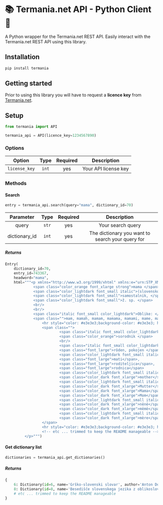 # :books: Termania.net API - Python Client :snake:

A Python wrapper for the Termania.net REST API. Easily interact with the Termania.net REST API using this library.

## Installation

```bash
pip install termania
```

## Getting started

Prior to using this library you will have to request a **licence key** from [Termania.net](mailto:info@amebis.si?subject=Request%20for%20Termania.net%20license%20key).

## Setup

```python
from termania import API

termania_api = API(licence_key=1234567890)
```

### Options

|    Option     | Type  | Required |      Description     |
|:-------------:|:-----:|:--------:|:--------------------:|
| `license_key` | `int` |   yes    | Your API license key |


### Methods

#### Search
```python
entry = termania_api.search(query="mama", dictionary_id=70)
```

|   Parameter   |  Type | Required |                    Description                   |
|:-------------:|:-----:|:--------:|:------------------------------------------------:|
|     query     | `str` |    yes   |                 Your search query                |
| dictionary_id | `int` |    yes   | The dictionary you want to search your query for |

##### Returns
```python
Entry(
    dictionary_id=70, 
    entry_id=743367, 
    headword="mama", 
    html="""<p xmlns="http://www.w3.org/1999/xhtml" xmlns:e="urn:STP_XMLDATA">
             <span class="color_orange font_xlarge strong">mama </span>
             <span class="color_lightdark font_small italic">(slovensko) </span>
             <span class="color_lightdark font_small">samostalnik, </span>
             <span class="color_lightdark font_small">ž. sp. </span>
             <br/>
             <br/>
             <span class="italic font_small color_lightdark">Oblike: </span>
             <span class="">mam, mamah, mamam, mamama, mamami, mame, mami, mamo </span>
                 <hr style="color: #e3e3e3;background-color: #e3e3e3; height: 1px;border: 0 none;"/>
                 <span class="">
                         <span class="italic font_small color_lightdark">Pomen: </span>
                         <span class="color_orange">sorodnik </span>
                         <br/>
                         <span class="italic font_small color_lightdark">Povezava spredaj: </span>
                         <span class="font_large">rôden, pokojen </span>
                         <span class="color_lightdark font_small italic"><br/>Slovenska sopomenka: </span>
                         <span class="font_large">mati</span>, 
                         <span class="font_large">roditeljica</span>, 
                         <span class="font_large">rodnica</span>
                         <span class="color_lightdark font_small italic"><br/>Angleški prevod: </span>
                         <span class="color_dark font_xlarge">mother</span>
                         <span class="color_lightdark font_small italic"><br/>Nemški prevod: </span>
                         <span class="color_dark font_xlarge">Mutter</span>, 
                         <span class="color_dark font_xlarge">Mama</span>, 
                         <span class="color_dark font_xlarge">Mom</span>
                         <span class="color_lightdark font_small italic"><br/>Albanski prevod: </span>
                         <span class="color_dark font_xlarge">nënë</span>, 
                         <span class="color_dark font_xlarge">mëmë</span>
                         <span class="color_lightdark font_small italic"><br/>Francoski prevod: </span>
                         <span class="color_dark font_xlarge">mère</span>
                 </span>
                 <hr style="color: #e3e3e3;background-color: #e3e3e3; height: 1px;border: 0 none;"/>
                 <!-- etc ... trimmed to keep the README manageable -->
         </p>""")
```

#### Get dictionary list
```python
dictionaries = termania_api.get_dictionaries()
```

##### Returns
```python
{
    6: Dictionary(id=6, name='Grško-slovenski slovar', author='Anton Dokler', languages=('el', 'sl'), lingualism=2, type=1), 
    8: Dictionary(id=8, name='Besedišče slovenskega jezika z oblikoslovnimi podatki', author='ZRC SAZU, Inštitut za slovenski jezik Frana Ramovša in avtorji', languages=('sl', 'sl'), lingualism=1, type=1), 
    # etc ... trimmed to keep the README manageable
}
```
